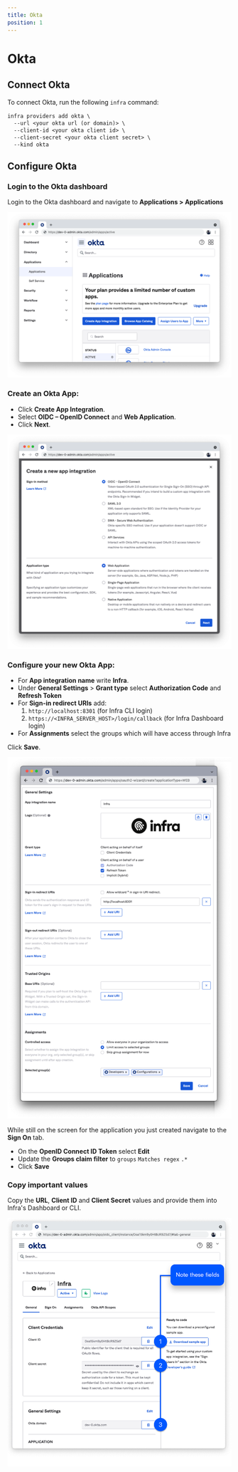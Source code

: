 ```yaml
---
title: Okta
position: 1
---
```


# Okta

## Connect Okta

To connect Okta, run the following `infra` command:

```
infra providers add okta \
  --url <your okta url (or domain)> \
  --client-id <your okta client id> \
  --client-secret <your okta client secret> \
  --kind okta
```

## Configure Okta

### Login to the Okta dashboard

Login to the Okta dashboard and navigate to **Applications > Applications**

![Create Application](../images/okta-setup/connect-users-okta-okta1.png)

### Create an Okta App:
  - Click **Create App Integration**.
  - Select **OIDC – OpenID Connect** and **Web Application**.
  - Click **Next**.

![App Type](../images/okta-setup/connect-users-okta-okta2.png)

### Configure your new Okta App:
  - For **App integration name** write **Infra**.
  - Under **General Settings** > **Grant type** select **Authorization Code** and **Refresh Token**
  - For **Sign-in redirect URIs** add:
    1. `http://localhost:8301` (for Infra CLI login)
    2. `https://<INFRA_SERVER_HOST>/login/callback` (for Infra Dashboard login)
  - For **Assignments** select the groups which will have access through Infra

Click **Save**.

![General Tab](../images/okta-setup/connect-users-okta-okta4.png)

While still on the screen for the application you just created navigate to the **Sign On** tab.
  - On the **OpenID Connect ID Token** select **Edit**
  - Update the **Groups claim filter** to `groups` `Matches regex` `.*`
  - Click **Save**

### Copy important values

Copy the **URL**, **Client ID** and **Client Secret** values and provide them into Infra's Dashboard or CLI.

![Sign On](../images/okta-setup/connect-users-okta-okta5.png)
